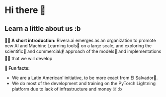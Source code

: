 # Hi there 👋



## Learn a little about us :b

**🙋‍♀️ A short introduction:** Rivera.ai emerges as an organization to promote new AI and Machine Learning tools🧠 on a large scale, and exploring the scientific🧪 and commercial💰 approach of the models🤖 and implementations👨‍💻 that we will develop

**🍿 Fun facts:** 
- We are a Latin American❕ initiative, to be more exact from El Salvador🧠.
- We do most of the development and training on the PyTorch Lightning platform due to lack of infrastructure and money ☠️ :b
